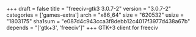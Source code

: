 +++
draft = false
title = "freeciv-gtk3 3.0.7-2"
version = "3.0.7-2"
categories = ['games-extra']
arch = "x86_64"
size = "620532"
usize = "1803175"
sha1sum = "e087d4c943cca3f8debb12c4017f3977d438a67b"
depends = "['gtk+3', 'freeciv']"
+++
GTK+3 client for freeciv